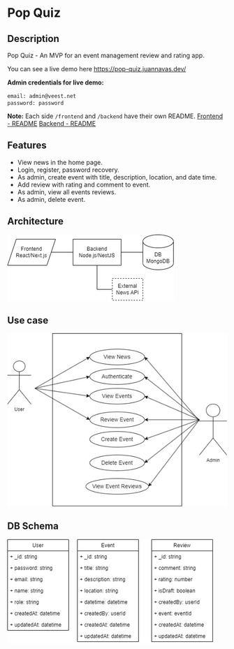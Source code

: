 # Pop Quiz

## Description

Pop Quiz - An MVP for an event management review and rating app.

You can see a live demo here https://pop-quiz.juannavas.dev/

**Admin credentials for live demo:**

```
email: admin@veest.net
password: password
```

**Note:** Each side `/frontend` and `/backend` have their own README. [Frontend - README](./frontend/README.md) [Backend - README](./backend/README.md)

## Features

- View news in the home page.
- Login, register, password recovery.
- As admin, create event with title, description, location, and date time.
- Add review with rating and comment to event.
- As admin, view all events reviews.
- As admin, delete event.

## Architecture

<img src="./docs/architecture.png" />

## Use case

<img src="./docs/use-case.png" />

## DB Schema

<img src="./docs/db.png" />
